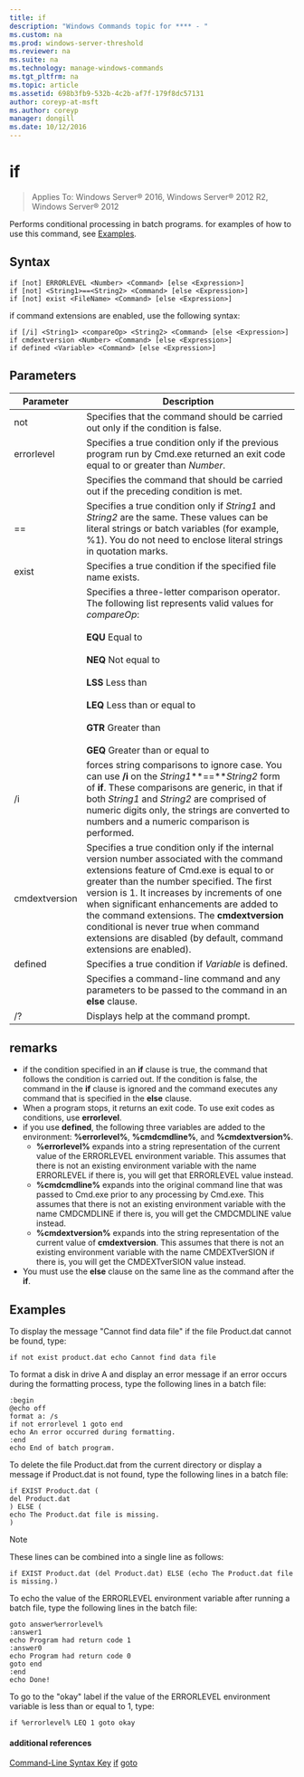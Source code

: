 ```yaml
---
title: if
description: "Windows Commands topic for **** - "
ms.custom: na
ms.prod: windows-server-threshold
ms.reviewer: na
ms.suite: na
ms.technology: manage-windows-commands
ms.tgt_pltfrm: na
ms.topic: article
ms.assetid: 698b3fb9-532b-4c2b-af7f-179f8dc57131
author: coreyp-at-msft
ms.author: coreyp
manager: dongill
ms.date: 10/12/2016
---
```

# if

>Applies To: Windows Server&reg; 2016, Windows Server&reg; 2012 R2, Windows Server&reg; 2012

Performs conditional processing in batch programs.
for examples of how to use this command, see [Examples](#BKMK_examples).
## Syntax
```
if [not] ERRORLEVEL <Number> <Command> [else <Expression>]
if [not] <String1>==<String2> <Command> [else <Expression>]
if [not] exist <FileName> <Command> [else <Expression>]
```
if command extensions are enabled, use the following syntax:
```
if [/i] <String1> <compareOp> <String2> <Command> [else <Expression>]
if cmdextversion <Number> <Command> [else <Expression>]
if defined <Variable> <Command> [else <Expression>]
```
## Parameters
|Parameter|Description|
|-------|--------|
|not|Specifies that the command should be carried out only if the condition is false.|
|errorlevel <Number>|Specifies a true condition only if the previous program run by Cmd.exe returned an exit code equal to or greater than *Number*.|
|<Command>|Specifies the command that should be carried out if the preceding condition is met.|
|<String1>==<String2>|Specifies a true condition only if *String1* and *String2* are the same. These values can be literal strings or batch variables (for example, %1). You do not need to enclose literal strings in quotation marks.|
|exist <FileName>|Specifies a true condition if the specified file name exists.|
|<compareOp>|Specifies a three-letter comparison operator. The following list represents valid values for *compareOp*:<br /><br />**EQU** Equal to<br /><br />**NEQ** Not equal to<br /><br />**LSS** Less than<br /><br />**LEQ** Less than or equal to<br /><br />**GTR** Greater than<br /><br />**GEQ** Greater than or equal to|
|/i|forces string comparisons to ignore case.  You can use **/i** on the *String1***==***String2* form of **if**. These comparisons are generic, in that if both *String1* and *String2* are comprised of numeric digits only, the strings are converted to numbers and a numeric comparison is performed.|
|cmdextversion <Number>|Specifies a true condition only if the internal version number associated with the command extensions feature of Cmd.exe is equal to or greater than the number specified. The first version is 1. It increases by increments of one when significant enhancements are added to the command extensions. The **cmdextversion** conditional is never true when command extensions are disabled (by default, command extensions are enabled).|
|defined <Variable>|Specifies a true condition if *Variable* is defined.|
|<Expression>|Specifies a command-line command and any parameters to be passed to the command in an **else** clause.|
|/?|Displays help at the command prompt.|
## remarks
-   if the condition specified in an **if** clause is true, the command that follows the condition is carried out. If the condition is false, the command in the **if** clause is ignored and the command executes any command that is specified in the **else** clause.
-   When a program stops, it returns an exit code. To use exit codes as conditions, use **errorlevel**.
-   if you use **defined**, the following three variables are added to the environment: **%errorlevel%**, **%cmdcmdline%**, and **%cmdextversion%**.
    -   **%errorlevel%** expands into a string representation of the current value of the ERRORLEVEL environment variable. This assumes that there is not an existing environment variable with the name ERRORLEVEL if there is, you will get that ERRORLEVEL value instead.
    -   **%cmdcmdline%** expands into the original command line that was passed to Cmd.exe prior to any processing by Cmd.exe. This assumes that there is not an existing environment variable with the name CMDCMDLINE if there is, you will get the CMDCMDLINE value instead.
    -   **%cmdextversion%** expands into the string representation of the current value of **cmdextversion**. This assumes that there is not an existing environment variable with the name CMDEXTverSION if there is, you will get the CMDEXTverSION value instead.
-   You must use the **else** clause on the same line as the command after the **if**.
## <a name="BKMK_examples"></a>Examples
To display the message "Cannot find data file" if the file Product.dat cannot be found, type:
```
if not exist product.dat echo Cannot find data file 
```
To format a disk in drive A and display an error message if an error occurs during the formatting process, type the following lines in a batch file:
```
:begin
@echo off
format a: /s
if not errorlevel 1 goto end
echo An error occurred during formatting.
:end
echo End of batch program.
```
To delete the file Product.dat from the current directory or display a message if Product.dat is not found, type the following lines in a batch file:
```
if EXIST Product.dat (
del Product.dat
) ELSE (
echo The Product.dat file is missing.
)
```
> [!NOTE]
> These lines can be combined into a single line as follows:
```
if EXIST Product.dat (del Product.dat) ELSE (echo The Product.dat file is missing.)
```
To echo the value of the ERRORLEVEL environment variable after running a batch file, type the following lines in the batch file:
```
goto answer%errorlevel%
:answer1
echo Program had return code 1
:answer0
echo Program had return code 0
goto end
:end
echo Done! 
```
To go to the "okay" label if the value of the ERRORLEVEL environment variable is less than or equal to 1, type:
```
if %errorlevel% LEQ 1 goto okay
```
#### additional references
[Command-Line Syntax Key](command-line-syntax-key.md)
[if](if.md)
[goto](goto.md)

